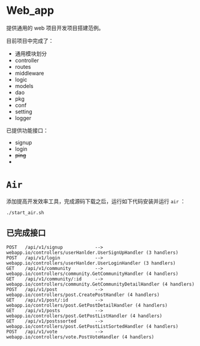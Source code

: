 # Web_app
提供通用的 web 项目开发项目搭建范例。

目前项目中完成了：
+ 通用模块划分
+ controller
+ routes
+ middleware
+ logic
+ models
+ dao
+ pkg
+ conf
+ setting
+ logger

已提供功能接口：
+ signup
+ login
+ ~~ping~~
+ 
# `Air`

添加提高开发效率工具，完成源码下载之后，运行如下代码安装并运行 `air` ：
```Bash
./start_air.sh
```

## 已完成接口
```API
POST   /api/v1/signup            --> webapp.io/controllers/userHanlder.UserSignUpHandler (3 handlers)
POST   /api/v1/login             --> webapp.io/controllers/userHanlder.UserLoginHandler (3 handlers)
GET    /api/v1/community         --> webapp.io/controllers/community.GetCommunityHandler (4 handlers)
GET    /api/v1/community/:id     --> webapp.io/controllers/community.GetCommunityDetailHandler (4 handlers)
POST   /api/v1/post              --> webapp.io/controllers/post.CreatePostHandler (4 handlers)
GET    /api/v1/post/:id          --> webapp.io/controllers/post.GetPostDetailHandler (4 handlers)
GET    /api/v1/posts             --> webapp.io/controllers/post.GetPostListHandler (4 handlers)
GET    /api/v1/postssorted       --> webapp.io/controllers/post.GetPostListSortedHandler (4 handlers)
POST   /api/v1/vote              --> webapp.io/controllers/vote.PostVoteHandler (4 handlers)
```

